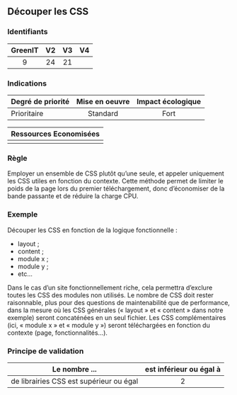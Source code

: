 ## Découper les CSS

### Identifiants

| GreenIT |  V2  |  V3  |  V4  |
|:-------:|:----:|:----:|:----:|
|   9   | 24  | 21  |      |

### Indications

| Degré de priorité |      Mise en oeuvre       |  Impact écologique    | 
|-------------------|:-------------------------:|:---------------------:|
| Prioritaire       |   Standard                | Fort                  | 


|Ressources Economisées                                      |
|:----------------------------------------------------------:|
|    |

### Règle

Employer un ensemble de CSS plutôt qu’une seule, et appeler uniquement les CSS utiles en fonction du contexte. 
Cette méthode permet de limiter le poids de la page lors du premier téléchargement, donc d’économiser de la bande passante 
et de réduire la charge CPU.

### Exemple

Découper les CSS en fonction de la logique fonctionnelle :
 - layout ;
 - content ;
 - module x ;
 - module y ;
 - etc...

Dans le cas d’un site fonctionnellement riche, cela permettra d’exclure toutes les CSS des modules non utilisés. 
Le nombre de CSS doit rester raisonnable, plus pour des questions de maintenabilité que de performance, 
dans la mesure où les CSS générales (« layout » et « content » dans notre exemple) seront concaténées en un seul fichier. 
Les CSS complémentaires (ici, « module x » et « module y ») seront téléchargées en fonction du contexte (page, fonctionnalités...).


### Principe de validation

| Le nombre ...     | est inférieur ou égal à   |  
|-------------------|:-------------------------:|
| de librairies CSS est supérieur ou égal  | 2  |
